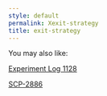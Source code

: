 ```yaml
---
style: default
permalink: Xexit-strategy
title: exit-strategy
---
```

You may also like:

[Experiment Log 1128](http://scp-wiki.net/experiment-log-1128)

[SCP-2886](http://scp-wiki.net/scp-2886)
